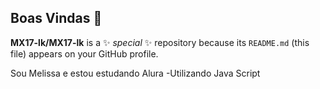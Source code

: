 ## Boas Vindas 👋


**MX17-lk/MX17-lk** is a ✨ _special_ ✨ repository because its `README.md` (this file) appears on your GitHub profile.

Sou Melissa e estou estudando Alura
-Utilizando Java Script

